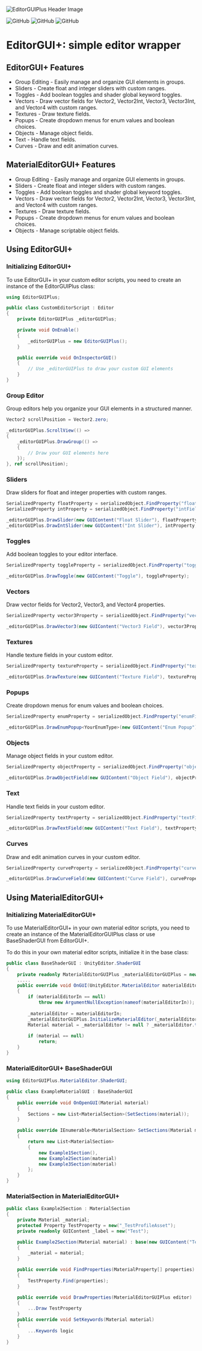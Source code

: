 ![EditorGUIPlus Header Image](Documentation/Images/EditorGUIPlusMainHeader.png)

![GitHub](https://img.shields.io/github/v/release/ShadowShardTools/EditorGUI-Plus)
![GitHub](https://img.shields.io/github/license/ShadowShardTools/EditorGUI-Plus?style=plastic&label=License&link=https%3A%2F%2Fgithub.com%2FShadowShardTools%2FEditorGUI-Plus%2Fblob%2Fmain%2FLICENSE)
![GitHub](https://img.shields.io/github/last-commit/ShadowShardTools/EditorGUI-Plus)

# EditorGUI+: simple editor wrapper

## EditorGUI+ Features

* Group Editing - Easily manage and organize GUI elements in groups.
* Sliders - Create float and integer sliders with custom ranges.
* Toggles - Add boolean toggles and shader global keyword toggles.
* Vectors - Draw vector fields for Vector2, Vector2Int, Vector3, Vector3Int, and Vector4 with custom ranges.
* Textures - Draw texture fields.
* Popups - Create dropdown menus for enum values and boolean choices.
* Objects - Manage object fields.
* Text - Handle text fields.
* Curves - Draw and edit animation curves.

## MaterialEditorGUI+ Features

* Group Editing - Easily manage and organize GUI elements in groups.
* Sliders - Create float and integer sliders with custom ranges.
* Toggles - Add boolean toggles and shader global keyword toggles.
* Vectors - Draw vector fields for Vector2, Vector2Int, Vector3, Vector3Int, and Vector4 with custom ranges.
* Textures - Draw texture fields.
* Popups - Create dropdown menus for enum values and boolean choices.
* Objects - Manage scriptable object fields.

## Using EditorGUI+
### Initializing EditorGUI+
To use EditorGUI+ in your custom editor scripts, you need to create an instance of the EditorGUIPlus class:

```csharp
using EditorGUIPlus;

public class CustomEditorScript : Editor
{
    private EditorGUIPlus _editorGUIPlus;

    private void OnEnable()
    {
        _editorGUIPlus = new EditorGUIPlus();
    }

    public override void OnInspectorGUI()
    {
        // Use _editorGUIPlus to draw your custom GUI elements
    }
}
```
### Group Editor
Group editors help you organize your GUI elements in a structured manner.

```csharp
Vector2 scrollPosition = Vector2.zero;

_editorGUIPlus.ScrollView(() =>
{
    _editorGUIPlus.DrawGroup(() =>
    {
        // Draw your GUI elements here
    });
}, ref scrollPosition);
```

### Sliders
Draw sliders for float and integer properties with custom ranges.

```csharp
SerializedProperty floatProperty = serializedObject.FindProperty("floatField");
SerializedProperty intProperty = serializedObject.FindProperty("intField");

_editorGUIPlus.DrawSlider(new GUIContent("Float Slider"), floatProperty, new FloatRange(0f, 1f));
_editorGUIPlus.DrawIntSlider(new GUIContent("Int Slider"), intProperty, new IntRange(0, 10));
```

### Toggles
Add boolean toggles to your editor interface.

```csharp
SerializedProperty toggleProperty = serializedObject.FindProperty("toggleField");

_editorGUIPlus.DrawToggle(new GUIContent("Toggle"), toggleProperty);
```

### Vectors
Draw vector fields for Vector2, Vector3, and Vector4 properties.

```csharp
SerializedProperty vector3Property = serializedObject.FindProperty("vector3Field");

_editorGUIPlus.DrawVector3(new GUIContent("Vector3 Field"), vector3Property, new Vector3Range(Vector3.zero, Vector3.one));
```

### Textures
Handle texture fields in your custom editor.

```csharp
SerializedProperty textureProperty = serializedObject.FindProperty("textureField");

_editorGUIPlus.DrawTexture(new GUIContent("Texture Field"), textureProperty);
```

### Popups
Create dropdown menus for enum values and boolean choices.

```csharp
SerializedProperty enumProperty = serializedObject.FindProperty("enumField");

_editorGUIPlus.DrawEnumPopup<YourEnumType>(new GUIContent("Enum Popup"), enumProperty);
```

### Objects
Manage object fields in your custom editor.

```csharp
SerializedProperty objectProperty = serializedObject.FindProperty("objectField");

_editorGUIPlus.DrawObjectField(new GUIContent("Object Field"), objectProperty, typeof(Object));
```

### Text
Handle text fields in your custom editor.

```csharp
SerializedProperty textProperty = serializedObject.FindProperty("textField");

_editorGUIPlus.DrawTextField(new GUIContent("Text Field"), textProperty);
```

### Curves
Draw and edit animation curves in your custom editor.

```csharp
SerializedProperty curveProperty = serializedObject.FindProperty("curveField");

_editorGUIPlus.DrawCurveField(new GUIContent("Curve Field"), curveProperty);
```

## Using MaterialEditorGUI+
### Initializing MaterialEditorGUI+
To use MaterialEditorGUI+ in your own material editor scripts, you need to create an instance of the MaterialEditorGUIPlus class or use BaseShaderGUI from EditorGUI+.

To do this in your own material editor scripts, initialize it in the base class:
```csharp
public class BaseShaderGUI : UnityEditor.ShaderGUI
{
    private readonly MaterialEditorGUIPlus _materialEditorGUIPlus = new();
    .....
    public override void OnGUI(UnityEditor.MaterialEditor materialEditorIn, MaterialProperty[] properties)
    {
        if (materialEditorIn == null)
            throw new ArgumentNullException(nameof(materialEditorIn));
            
        _materialEditor = materialEditorIn;
        _materialEditorGUIPlus.InitializeMaterialEditor(_materialEditor);
        Material material = _materialEditor != null ? _materialEditor.target as Material : null;
            
        if (material == null)
            return;
    }
}
```

### MaterialEditorGUI+ BaseShaderGUI
```csharp
using EditorGUIPlus.MaterialEditor.ShaderGUI;

public class ExampleMaterialGUI : BaseShaderGUI
{
    public override void OnOpenGUI(Material material)
    {
        Sections = new List<MaterialSection>(SetSections(material));
    }

    public override IEnumerable<MaterialSection> SetSections(Material material)
    {
        return new List<MaterialSection>
        {
            new Example1Section(),
            new Example2Section(material)
            new Example3Section(material)
        };
    }
}
```

### MaterialSection in MaterialEditorGUI+
```csharp
public class Example2Section : MaterialSection
{
    private Material _material;
    protected Property TestProperty = new("_TestProfileAsset");
    private readonly GUIContent _label = new("Test");

    public Example2Section(Material material) : base(new GUIContent("Test Label"))
    {
        _material = material;
    }

    public override void FindProperties(MaterialProperty[] properties)
    {
        TestProperty.Find(properties);
    }

    public override void DrawProperties(MaterialEditorGUIPlus editor)
    {
        ...Draw TestProperty
    }
    public override void SetKeywords(Material material)
    {
        ...Keywords logic
    }
}
```
